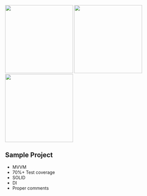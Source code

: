 <img src = https://github.com/user-attachments/assets/f85a6158-7d51-4dbf-92d0-a45db651f518 width="220">
<img src = https://github.com/user-attachments/assets/620c6059-b1fc-4a45-b14f-6d0be4a5b30a width="220">
<img src = https://github.com/user-attachments/assets/067d486c-df91-4328-8627-0262f3085f56 width="220">

## Sample Project 

- MVVM
- 70%+ Test coverage
- SOLID
- DI
- Proper comments
